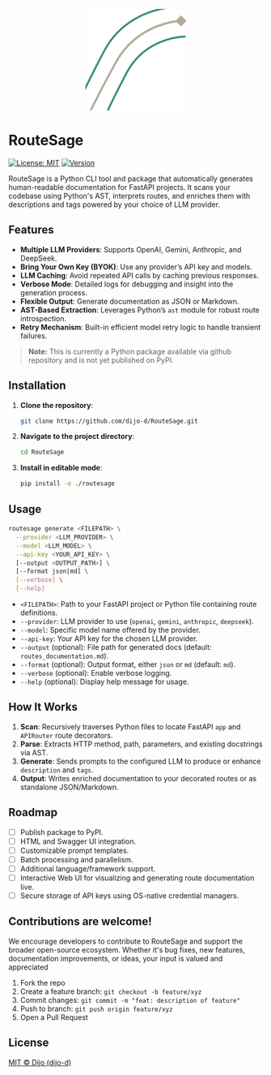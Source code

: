 
<p align="center">
  <img src="assets/routesage.svg" alt="RouteSage Logo" width="200"/>
</p>


# RouteSage

[![License: MIT](https://img.shields.io/badge/License-MIT-yellow.svg)](LICENSE)
[![Version](https://img.shields.io/badge/version-0.1.0-blue.svg)](https://github.com/dijo-d/RouteSage)

RouteSage is a Python CLI tool and package that automatically generates human-readable documentation for FastAPI projects. It scans your codebase using Python's AST, interprets routes, and enriches them with descriptions and tags powered by your choice of LLM provider.

## Features

* **Multiple LLM Providers**: Supports OpenAI, Gemini, Anthropic, and DeepSeek.
* **Bring Your Own Key (BYOK)**: Use any provider’s API key and models.
* **LLM Caching**: Avoid repeated API calls by caching previous responses.
* **Verbose Mode**: Detailed logs for debugging and insight into the generation process.
* **Flexible Output**: Generate documentation as JSON or Markdown.
* **AST-Based Extraction**: Leverages Python’s `ast` module for robust route introspection.
* **Retry Mechanism**: Built-in efficient model retry logic to handle transient failures.

> **Note:** This is currently a Python package available via github repository and is not yet published on PyPI.

## Installation

1. **Clone the repository**:

   ```bash
   git clone https://github.com/dijo-d/RouteSage.git
   ```
2. **Navigate to the project directory**:

   ```bash
   cd RouteSage
   ```
3. **Install in editable mode**:

   ```bash
   pip install -e ./routesage
   ```

## Usage

```bash
routesage generate <FILEPATH> \
  --provider <LLM_PROVIDER> \
  --model <LLM_MODEL> \
  --api-key <YOUR_API_KEY> \
  [--output <OUTPUT_PATH>] \
  [--format json|md] \
  [--verbose] \
  [--help]
```

* `<FILEPATH>`: Path to your FastAPI project or Python file containing route definitions.
* `--provider`: LLM provider to use (`openai`, `gemini`, `anthropic`, `deepseek`).
* `--model`: Specific model name offered by the provider.
* `--api-key`: Your API key for the chosen LLM provider.
* `--output` (optional): File path for generated docs (default: `routes_documentation.md`).
* `--format` (optional): Output format, either `json` or `md` (default: `md`).
* `--verbose` (optional): Enable verbose logging.
* `--help` (optional): Display help message for usage.

## How It Works

1. **Scan**: Recursively traverses Python files to locate FastAPI `app` and `APIRouter` route decorators.
2. **Parse**: Extracts HTTP method, path, parameters, and existing docstrings via AST.
3. **Generate**: Sends prompts to the configured LLM to produce or enhance `description` and `tags`.
4. **Output**: Writes enriched documentation to your decorated routes or as standalone JSON/Markdown.

## Roadmap

* [ ] Publish package to PyPI.
* [ ] HTML and Swagger UI integration.
* [ ] Customizable prompt templates.
* [ ] Batch processing and parallelism.
* [ ] Additional language/framework support.
* [ ] Interactive Web UI for visualizing and generating route documentation live.
* [ ] Secure storage of API keys using OS-native credential managers.

## Contributions are welcome!

We encourage developers to contribute to RouteSage and support the broader open-source ecosystem. Whether it's bug fixes, new features, documentation improvements, or ideas, your input is valued and appreciated

1. Fork the repo
2. Create a feature branch: `git checkout -b feature/xyz`
3. Commit changes: `git commit -m "feat: description of feature"`
4. Push to branch: `git push origin feature/xyz`
5. Open a Pull Request

## License

[MIT © Dijo (dijo-d)](https://github.com/dijo-d/RouteSage/blob/main/LICENSE)



